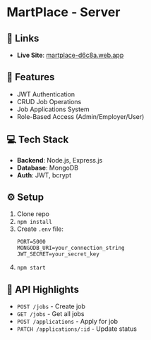 
# MartPlace - Server

## 🔗 Links
- **Live Site**: [martplace-d6c8a.web.app](https://martplace-d6c8a.web.app/)

## 🚀 Features
- JWT Authentication
- CRUD Job Operations
- Job Applications System
- Role-Based Access (Admin/Employer/User)

## 💻 Tech Stack
- **Backend**: Node.js, Express.js
- **Database**: MongoDB
- **Auth**: JWT, bcrypt

## ⚙️ Setup
1. Clone repo
2. `npm install`
3. Create `.env` file:
   ```
   PORT=5000
   MONGODB_URI=your_connection_string
   JWT_SECRET=your_secret_key
   ```
4. `npm start`

## 📜 API Highlights
- `POST /jobs` - Create job
- `GET /jobs` - Get all jobs
- `POST /applications` - Apply for job
- `PATCH /applications/:id` - Update status


